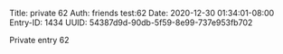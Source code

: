Title: private 62
Auth: friends test:62
Date: 2020-12-30 01:34:01-08:00
Entry-ID: 1434
UUID: 54387d9d-90db-5f59-8e99-737e953fb702

Private entry 62